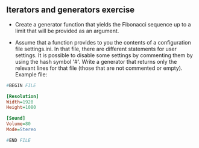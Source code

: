 
## Iterators and generators exercise

* Create a generator function that yields the Fibonacci sequence up to a limit that
will be provided as an argument.

* Assume that a function provides to you the contents of a configuration file settings.ini.
In that file, there are different statements for user settings. It is possible to
disable some settings by commenting them by using the hash symbol '#'. Write a generator that returns
only the relevant lines for that file (those that are not commented or empty).
Example file:

```ini
#BEGIN FILE

[Resolution]
Width=1920
Height=1080

[Sound]
Volume=80
Mode=Stereo

#END FILE
```

